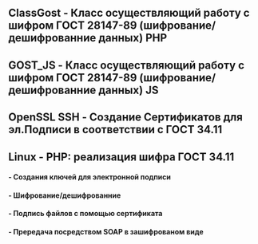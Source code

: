 ## ClassGost - Класс осуществляющий работу с шифром ГОСТ 28147-89 (шифрование/дешифрованние данных) PHP

## GOST_JS -  Класс осуществляющий работу с шифром ГОСТ 28147-89 (шифрование/дешифрованние данных) JS

## OpenSSL SSH -  Создание Сертификатов для эл.Подписи в соответствии с ГОСТ 34.11

##  Linux - PHP: реализация шифра ГОСТ 34.11
#### - Создания ключей для электронной подписи
#### - Шифрование/дешифрованние
#### - Подпись файлов с помощью сертификата
#### - Прередача посредством SOAP в зашифрованом виде
